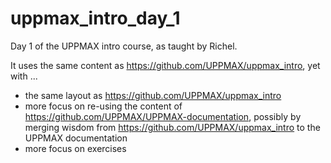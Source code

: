 # uppmax_intro_day_1

Day 1 of the UPPMAX intro course, as taught by Richel.

It uses the same content as <https://github.com/UPPMAX/uppmax_intro>, 
yet with ...

- the same layout as <https://github.com/UPPMAX/uppmax_intro>
- more focus on re-using the content of <https://github.com/UPPMAX/UPPMAX-documentation>,
  possibly by merging wisdom from <https://github.com/UPPMAX/uppmax_intro>
  to the UPPMAX documentation
- more focus on exercises

